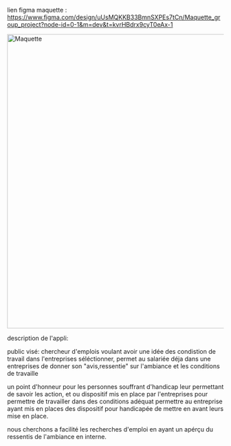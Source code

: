 lien figma maquette : https://www.figma.com/design/uUsMQKKB33BmnSXPEs7tCn/Maquette_group_project?node-id=0-1&m=dev&t=kvrHBdrx9cyT0eAx-1

<img width="1286" height="684" alt="Maquette" src="https://github.com/user-attachments/assets/84abe472-5819-43fb-b71b-1859ac95c847" />

description de l'appli:

public visé: chercheur d'emplois voulant avoir une idée des condistion de travail dans l'entreprises séléctionner, permet au salariée déja dans une entreprises de donner son "avis,ressentie" sur l'ambiance et les conditions de travaille

un point d'honneur pour les personnes souffrant d'handicap leur permettant de savoir les action, et ou dispositif mis en place par l'entreprises pour permettre de travailler dans des conditions adéquat 
permettre au entreprise ayant mis en places des dispositif pour handicapée de mettre en avant leurs mise en place.

nous cherchons a facilité les recherches d'emploi en ayant un apérçu du ressentis de l'ambiance en interne.
